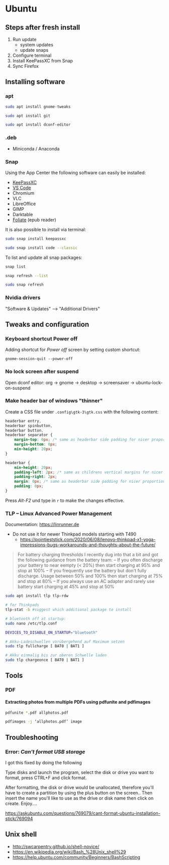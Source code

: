 # Ubuntu 

## Steps after fresh install

1. Run update
    - system updates
    - update snaps
2. Configure terminal
3. Install KeePassXC from Snap
4. Sync Firefox


## Installing software

### apt

```bash
sudo apt install gnome-tweaks

sudo apt install git

sudo apt install dconf-editor
```

### .deb

- Miniconda / Anaconda


### Snap

Using the App Center the following software can easily be installed:

- [KeePassXC](https://keepassxc.org/download/#linux)
- [VS Code](https://snapcraft.io/code)
- Chromium
- VLC
- LibreOffice
- GIMP
- Darktable
- [Foliate](https://snapcraft.io/foliate) (epub reader)

It is also possible to install via terminal:

```bash
sudo snap install keepassxc

sudo snap install code --classic
```

To list and update all snap packages:

```bash
snap list

snap refresh --list

sudo snap refresh
```

### Nvidia drivers

"Software & Updates" --> "Additional Drivers"


## Tweaks and configuration

### Keyboard shortcut Power off

Adding shortcut for *Power off* screen by setting custom shortcut:

```gnome-session-quit --power-off```


### No lock screen after suspend

Open dconf editor: org -> gnome -> desktop -> screensaver -> ubuntu-lock-on-suspend


### Make header bar of windows "thinner"

Create a CSS file under `.config\gtk-3\gtk.css` with the following content:

```css
headerbar entry,
headerbar spinbutton,
headerbar button,
headerbar separator {
    margin-top: 0px; /* same as headerbar side padding for nicer proportions */
    margin-bottom: 0px;
    min-height: 20px;
}

headerbar {
    min-height: 20px;
    padding-left: 2px; /* same as childrens vertical margins for nicer proportions */
    padding-right: 2px;
    margin: 0px; /* same as headerbar side padding for nicer proportions */
    padding: 0px;
}
```

Press *Alt-F2* und type in `r` to make the changes effective.


### TLP – Linux Advanced Power Management

Documentation: https://linrunner.de

- Do not use it for newer Thinkpad models starting with T490
    - https://pointieststick.com/2020/06/08/lenovo-thinkpad-x1-yoga-impressions-bugs-workarounds-and-thoughts-about-the-future/

> For battery charging thresholds I recently dug into that a bit and got the following guidance from the battery team:
> – If you often discharge your battery to near eempty (< 20%) then start charging at 95% and stop at 100%
> – If you frequently use the battery but don't fully discharge. Usage between 50% and 100% then start charging at 75% and stop at 80%
> – If you always use an AC adapter and rarely use battery start charging at 45% and stop at 50%


```bash
sudo apt install tlp tlp-rdw

# for Thinkpads
tlp-stat -b #suggest which additional package to install

# bluetooth off at startup:
sudo nano /etc/tlp.conf

DEVICES_TO_DISABLE_ON_STARTUP="bluetooth"

# Akku-Ladeschwellen vorübergehend auf Maximum setzen
sudo tlp fullcharge [ BAT0 | BAT1 ]

# Akku einmalig bis zur oberen Schwelle laden
sudo tlp chargeonce [ BAT0 | BAT1 ]
```


## Tools

### PDF

#### Extracting photos from multiple PDFs using pdfunite and pdfimages

```bash
pdfunite *.pdf allphotos.pdf

pdfimages -j ‘allphotos.pdf’ image
```


## Troubleshooting

### Error: *Can't format USB storage*

I got this fixed by doing the following

Type disks and launch the program,
select the disk or drive you want to format,
press CTRL+F and click format.

After formatting, the disk or drive would be unallocated, therefore you'll have to create a partition by using the plus button on the screen.. Then insert the name you'll like to use as the drive or disk name then click on create. Enjoy....

https://askubuntu.com/questions/769079/cant-format-ubuntu-installation-stick/769094


## Unix shell

- http://swcarpentry.github.io/shell-novice/
- https://en.wikipedia.org/wiki/Bash_%28Unix_shell%29
- https://help.ubuntu.com/community/Beginners/BashScripting
